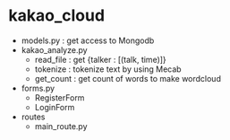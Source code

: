 # kakao_cloud
  - models.py : get access to Mongodb 
  - kakao_analyze.py
    - read_file : get {talker : [(talk, time)]}
    - tokenize : tokenize text by using Mecab
    - get_count : get count of words to make wordcloud
  - forms.py
    - RegisterForm
    - LoginForm
  - routes
    - main_route.py
